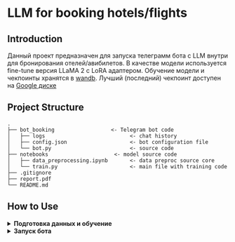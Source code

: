 # LLM for booking hotels/flights

## Introduction

Данный проект предназначен для запуска телеграмм бота с LLM внутри для бронирования отелей/авибилетов.
В качестве модели используется fine-tune версия LLaMA 2 с LoRA адаптером.
Обучение модели и чекпоинты хранятся в [wandb](https://wandb.ai/algolovanova/llama_for_booking_travel?nw=nwuseralgolovanova).
Лучший (последний) чекпоинт доступен на [Google диске](https://drive.google.com/drive/folders/1FpCbsxjG2sStpC3jvphyFO8fiPUx3Vhw?usp=share_link)


## Project Structure

~~~
.
├── bot_booking                  <- Telegram bot code
│   ├── logs                           <- chat history
│   ├── config.json                    <- bot configuration file
│   └── bot.py                         <- source code
├── notebooks                     <- model source code
│   ├── data_preprocessing.ipynb       <- data preproc source core 
│   └── train.py                       <- main file with training code
├── .gitignore                           
├── report.pdf                                                   
└── README.md                   
~~~

## How to Use

<details>
<summary><b>Подготовка данных и обучение</b></summary>

Весь исходный код для обучения и применения модели находится в директории [``notebooks``](./notebooks/).

</details>

<details>
<summary><b>Запуск бота</b></summary>

Для запуска бота необходимо:
 1. подгрузить веса из [wandb]((https://wandb.ai/algolovanova/llama_for_booking_travel?nw=nwuseralgolovanova)) или [Google диск](https://drive.google.com/drive/folders/1FpCbsxjG2sStpC3jvphyFO8fiPUx3Vhw?usp=share_link)

 2. создать config.json файл и положить его в папку bot_booking

```json
{
    "BOT_TOKEN":  "YOUR_BOT_TOKEN_HERE",
    "checkpoint": "PATH_TO_YOUR_CHECKPOINT_DIR_HERE",
    "logs_path":  "CHAT_HISTORY_PATH_DIR_HERE",
}
```

 3. После этого запустить [bot.py](./bot_booking/bot.py): 

```
python bot_booking/bot.py
```



</details>












